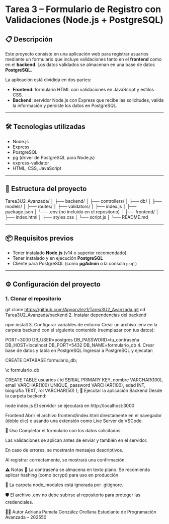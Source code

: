 # Tarea 3 – Formulario de Registro con Validaciones (Node.js + PostgreSQL)

## 📋 Descripción

Este proyecto consiste en una aplicación web para registrar usuarios mediante un formulario que incluye validaciones tanto en el **frontend** como en el **backend**. Los datos validados se almacenan en una base de datos **PostgreSQL**.

La aplicación está dividida en dos partes:

- **Frontend**: formulario HTML con validaciones en JavaScript y estilos CSS.
- **Backend**: servidor Node.js con Express que recibe las solicitudes, valida la información y persiste los datos en PostgreSQL.

---

## 🛠 Tecnologías utilizadas

- Node.js  
- Express  
- PostgreSQL  
- pg (driver de PostgreSQL para Node.js)  
- express-validator  
- HTML, CSS, JavaScript  

---

## 📁 Estructura del proyecto

Tarea3U2_Avanzada/
│
├── backend/
│ ├── controllers/
│ ├── db/
│ ├── models/
│ ├── routes/
│ ├── validators/
│ ├── index.js
│ ├── package.json
│ └── .env (no incluido en el repositorio)
│
├── frontend/
│ ├── index.html
│ ├── styles.css
│ └── script.js
│
└── README.md

---

## 📦 Requisitos previos

- Tener instalado **Node.js** (v14 o superior recomendado)
- Tener instalado y en ejecución **PostgreSQL**
- Cliente para PostgreSQL (como **pgAdmin** o la consola `psql`)

---

## ⚙️ Configuración del proyecto

### 1. Clonar el repositorio


git clone https://github.com/Apgonzlez1/Tarea3U2_Avanzada.git
cd Tarea3U2_Avanzada/backend
2. Instalar dependencias del backend

npm install
3. Configurar variables de entorno
Crear un archivo .env en la carpeta backend con el siguiente contenido (reemplazar con tus datos):


PORT=3000
DB_USER=postgres
DB_PASSWORD=tu_contraseña
DB_HOST=localhost
DB_PORT=5432
DB_NAME=formulario_db
4. Crear base de datos y tabla en PostgreSQL
Ingresar a PostgreSQL y ejecutar:


CREATE DATABASE formulario_db;

\c formulario_db

CREATE TABLE usuarios (
  id SERIAL PRIMARY KEY,
  nombre VARCHAR(100),
  email VARCHAR(100) UNIQUE,
  password VARCHAR(100),
  edad INT,
  biografia TEXT,
  rol VARCHAR(50)
);
🚀 Ejecutar la aplicación
Backend
Desde la carpeta backend:


node index.js
El servidor se ejecutará en http://localhost:3000

Frontend
Abrir el archivo frontend/index.html directamente en el navegador (doble clic) o usando una extensión como Live Server de VSCode.

🧪 Uso
Completar el formulario con los datos solicitados.

Las validaciones se aplican antes de enviar y también en el servidor.

En caso de errores, se mostrarán mensajes descriptivos.

Al registrar correctamente, se mostrará una confirmación.

⚠️ Notas
🔐 La contraseña se almacena en texto plano. Se recomienda aplicar hashing (como bcrypt) para uso en producción.

📁 La carpeta node_modules está ignorada por .gitignore.

🛡️ El archivo .env no debe subirse al repositorio para proteger las credenciales.

👩‍💻 Autor
Adriana Pamela González Orellana
Estudiante de Programación Avanzada – 202550


